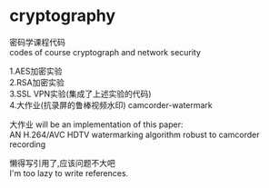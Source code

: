 # cryptography
密码学课程代码<br>
codes of course cryptograph and network security

1.AES加密实验<br>
2.RSA加密实验<br>
3.SSL VPN实验(集成了上述实验的代码)<br>
4.大作业(抗录屏的鲁棒视频水印) camcorder-watermark

大作业 will be an implementation of this paper:<br>
AN H.264/AVC HDTV watermarking algorithm robust to camcorder recording

懒得写引用了,应该问题不大吧<br>
I'm too lazy to write references.
